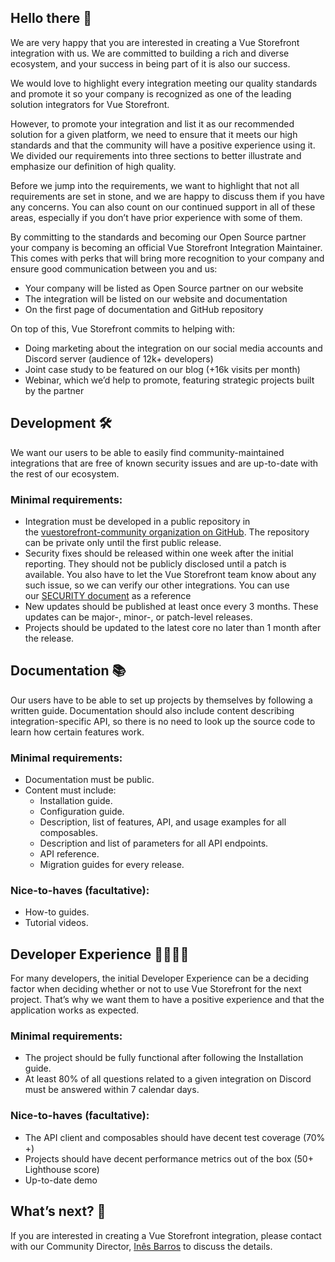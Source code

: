 ## Hello there 👋

We are very happy that you are interested in creating a Vue Storefront integration with us. We are committed to building a rich and diverse ecosystem, and your success in being part of it is also our success.

We would love to highlight every integration meeting our quality standards and promote it so your company is recognized as one of the leading solution integrators for Vue Storefront.

However, to promote your integration and list it as our recommended solution for a given platform, we need to ensure that it meets our high standards and that the community will have a positive experience using it. We divided our requirements into three sections to better illustrate and emphasize our definition of high quality.

Before we jump into the requirements, we want to highlight that not all requirements are set in stone, and we are happy to discuss them if you have any concerns. You can also count on our continued support in all of these areas, especially if you don’t have prior experience with some of them.

By committing to the standards and becoming our Open Source partner your company is becoming an official Vue Storefront Integration Maintainer. This comes with perks that will bring more recognition to your company and ensure good communication between you and us:

- Your company will be listed as Open Source partner on our website
- The integration will be listed on our website and documentation
- On the first page of documentation and GitHub repository

On top of this, Vue Storefront commits to helping with:

- Doing marketing about the integration on our social media accounts and Discord server (audience of 12k+ developers)
- Joint case study to be featured on our blog (+16k visits per month)
- Webinar, which we’d help to promote, featuring strategic projects built by the partner

## Development 🛠️

We want our users to be able to easily find community-maintained integrations that are free of known security issues and are up-to-date with the rest of our ecosystem.

### Minimal requirements:

- Integration must be developed in a public repository in the [vuestorefront-community organization on GitHub](https://github.com/vuestorefront-community/). The repository can be private only until the first public release.
- Security fixes should be released within one week after the initial reporting. They should not be publicly disclosed until a patch is available. You also have to let the Vue Storefront team know about any such issue, so we can verify our other integrations. You can use our [SECURITY document](https://github.com/vuestorefront/vue-storefront/blob/main/SECURITY.md) as a reference
- New updates should be published at least once every 3 months. These updates can be major-, minor-, or patch-level releases.
- Projects should be updated to the latest core no later than 1 month after the release.

## Documentation 📚

Our users have to be able to set up projects by themselves by following a written guide. Documentation should also include content describing integration-specific API, so there is no need to look up the source code to learn how certain features work.

### Minimal requirements:

- Documentation must be public.
- Content must include:
    - Installation guide.
    - Configuration guide.
    - Description, list of features, API, and usage examples for all composables.
    - Description and list of parameters for all API endpoints.
    - API reference.
    - Migration guides for every release.

### Nice-to-haves (facultative):

- How-to guides.
- Tutorial videos.

## Developer Experience 👩‍💻👨‍💻

For many developers, the initial Developer Experience can be a deciding factor when deciding whether or not to use Vue Storefront for the next project. That’s why we want them to have a positive experience and that the application works as expected.

### Minimal requirements:

- The project should be fully functional after following the Installation guide.
- At least 80% of all questions related to a given integration on Discord must be answered within 7 calendar days.

### Nice-to-haves (facultative):

- The API client and composables should have decent test coverage (70% +)
- Projects should have decent performance metrics out of the box (50+ Lighthouse score)
- Up-to-date demo

## What’s next? 🚀

If you are interested in creating a Vue Storefront integration, please contact with our Community Director, [Inês Barros](mailto:ibarros@vuestorefront.io) to discuss the details.
